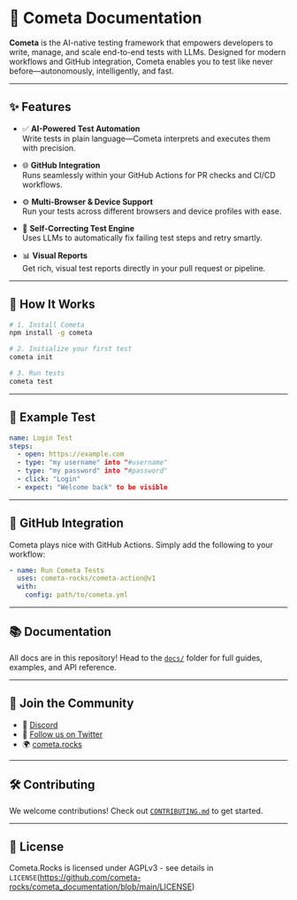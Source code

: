 
# 🚀 Cometa Documentation

**Cometa** is the AI-native testing framework that empowers developers to write, manage, and scale end-to-end tests with LLMs. Designed for modern workflows and GitHub integration, Cometa enables you to test like never before—autonomously, intelligently, and fast.

---

## ✨ Features

- ✅ **AI-Powered Test Automation**  
  Write tests in plain language—Cometa interprets and executes them with precision.

- 🌐 **GitHub Integration**  
  Runs seamlessly within your GitHub Actions for PR checks and CI/CD workflows.

- ⚙️ **Multi-Browser & Device Support**  
  Run your tests across different browsers and device profiles with ease.

- 🔁 **Self-Correcting Test Engine**  
  Uses LLMs to automatically fix failing test steps and retry smartly.

- 📊 **Visual Reports**  
  Get rich, visual test reports directly in your pull request or pipeline.

---

## 🧠 How It Works

```bash
# 1. Install Cometa
npm install -g cometa

# 2. Initialize your first test
cometa init

# 3. Run tests
cometa test
```

---

## 🔧 Example Test

```yaml
name: Login Test
steps:
  - open: https://example.com
  - type: "my username" into "#username"
  - type: "my password" into "#password"
  - click: "Login"
  - expect: "Welcome back" to be visible
```

---

## 🧪 GitHub Integration

Cometa plays nice with GitHub Actions. Simply add the following to your workflow:

```yaml
- name: Run Cometa Tests
  uses: cometa-rocks/cometa-action@v1
  with:
    config: path/to/cometa.yml
```

---

## 📚 Documentation

All docs are in this repository! Head to the [`docs/`](./docs) folder for full guides, examples, and API reference.

---

## 📢 Join the Community

- 💬 [Discord]( https://discord.gg/PUxt5bsRej)  
- 📣 [Follow us on Twitter](https://twitter.com/cometa_rocks)  
- 🌍 [cometa.rocks](https://cometa.rocks)

---

## 🛠️ Contributing

We welcome contributions! Check out [`CONTRIBUTING.md`](./CONTRIBUTING.md) to get started.

---

## 📄 License

Cometa.Rocks is licensed under AGPLv3 - see details in `LICENSE`(https://github.com/cometa-rocks/cometa_documentation/blob/main/LICENSE)
